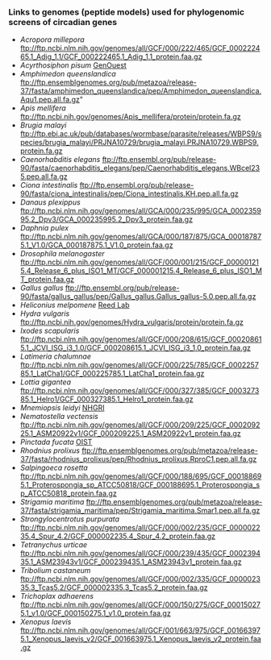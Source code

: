 ### Links to genomes (peptide models) used for phylogenomic screens of circadian genes

- *Acropora millepora* ftp://ftp.ncbi.nlm.nih.gov/genomes/all/GCF/000/222/465/GCF_000222465.1_Adig_1.1/GCF_000222465.1_Adig_1.1_protein.faa.gz
- *Acyrthosiphon pisum* [GenOuest](https://bipaa.genouest.org/data/public/a_pisum/aphidbase_2.1b_pep.fasta.bz2)
- *Amphimedon queenslandica* ftp://ftp.ensemblgenomes.org/pub/metazoa/release-37/fasta/amphimedon_queenslandica/pep/Amphimedon_queenslandica.Aqu1.pep.all.fa.gz"
- *Apis mellifera* ftp://ftp.ncbi.nih.gov/genomes/Apis_mellifera/protein/protein.fa.gz
- *Brugia malayi* ftp://ftp.ebi.ac.uk/pub/databases/wormbase/parasite/releases/WBPS9/species/brugia_malayi/PRJNA10729/brugia_malayi.PRJNA10729.WBPS9.protein.fa.gz
- *Caenorhabditis elegans* ftp://ftp.ensembl.org/pub/release-90/fasta/caenorhabditis_elegans/pep/Caenorhabditis_elegans.WBcel235.pep.all.fa.gz
- *Ciona intestinalis* ftp://ftp.ensembl.org/pub/release-90/fasta/ciona_intestinalis/pep/Ciona_intestinalis.KH.pep.all.fa.gz
- *Danaus plexippus* ftp://ftp.ncbi.nlm.nih.gov/genomes/all/GCA/000/235/995/GCA_000235995.2_Dpv3/GCA_000235995.2_Dpv3_protein.faa.gz
- *Daphnia pulex* ftp://ftp.ncbi.nlm.nih.gov/genomes/all/GCA/000/187/875/GCA_000187875.1_V1.0/GCA_000187875.1_V1.0_protein.faa.gz
- *Drosophila melanogaster* ftp://ftp.ncbi.nlm.nih.gov/genomes/all/GCF/000/001/215/GCF_000001215.4_Release_6_plus_ISO1_MT/GCF_000001215.4_Release_6_plus_ISO1_MT_protein.faa.gz
- *Gallus gallus* ftp://ftp.ensembl.org/pub/release-90/fasta/gallus_gallus/pep/Gallus_gallus.Gallus_gallus-5.0.pep.all.fa.gz
- *Heliconius melpomene* [Reed Lab](http://www.butterflygenome.org/sites/default/files/Hmel2.5_Release_2017-10-05.tar.gz)
- *Hydra vulgaris* ftp://ftp.ncbi.nih.gov/genomes/Hydra_vulgaris/protein/protein.fa.gz
- *Ixodes scapularis* ftp://ftp.ncbi.nlm.nih.gov/genomes/all/GCF/000/208/615/GCF_000208615.1_JCVI_ISG_i3_1.0/GCF_000208615.1_JCVI_ISG_i3_1.0_protein.faa.gz
- *Latimeria chalumnae* ftp://ftp.ncbi.nlm.nih.gov/genomes/all/GCF/000/225/785/GCF_000225785.1_LatCha1/GCF_000225785.1_LatCha1_protein.faa.gz
- *Lottia gigantea* ftp://ftp.ncbi.nlm.nih.gov/genomes/all/GCF/000/327/385/GCF_000327385.1_Helro1/GCF_000327385.1_Helro1_protein.faa.gz
- *Mnemiopsis leidyi* [NHGRI](https://research.nhgri.nih.gov/mnemiopsis/download/proteome/ML2.2.aa.gz)
- *Nematostella vectensis* ftp://ftp.ncbi.nlm.nih.gov/genomes/all/GCF/000/209/225/GCF_000209225.1_ASM20922v1/GCF_000209225.1_ASM20922v1_protein.faa.gz
- *Pinctada fucata* [OIST](http://marinegenomics.oist.jp/pearl/download/pfu_aug1.0_Pall.fasta.gz)
- *Rhodnius prolixus* ftp://ftp.ensemblgenomes.org/pub/metazoa/release-37/fasta/rhodnius_prolixus/pep/Rhodnius_prolixus.RproC1.pep.all.fa.gz
- *Salpingoeca rosetta* ftp://ftp.ncbi.nlm.nih.gov/genomes/all/GCF/000/188/695/GCF_000188695.1_Proterospongia_sp_ATCC50818/GCF_000188695.1_Proterospongia_sp_ATCC50818_protein.faa.gz
- *Strigamia maritima* ftp://ftp.ensemblgenomes.org/pub/metazoa/release-37/fasta/strigamia_maritima/pep/Strigamia_maritima.Smar1.pep.all.fa.gz
- *Strongylocentrotus purpurata* ftp://ftp.ncbi.nlm.nih.gov/genomes/all/GCF/000/002/235/GCF_000002235.4_Spur_4.2/GCF_000002235.4_Spur_4.2_protein.faa.gz
- *Tetranychus urticae* ftp://ftp.ncbi.nlm.nih.gov/genomes/all/GCF/000/239/435/GCF_000239435.1_ASM23943v1/GCF_000239435.1_ASM23943v1_protein.faa.gz
- *Tribolium castaneum* ftp://ftp.ncbi.nlm.nih.gov/genomes/all/GCF/000/002/335/GCF_000002335.3_Tcas5.2/GCF_000002335.3_Tcas5.2_protein.faa.gz
- *Trichoplax adhaerens* ftp://ftp.ncbi.nlm.nih.gov/genomes/all/GCF/000/150/275/GCF_000150275.1_v1.0/GCF_000150275.1_v1.0_protein.faa.gz
- *Xenopus laevis* ftp://ftp.ncbi.nlm.nih.gov/genomes/all/GCF/001/663/975/GCF_001663975.1_Xenopus_laevis_v2/GCF_001663975.1_Xenopus_laevis_v2_protein.faa.gz
